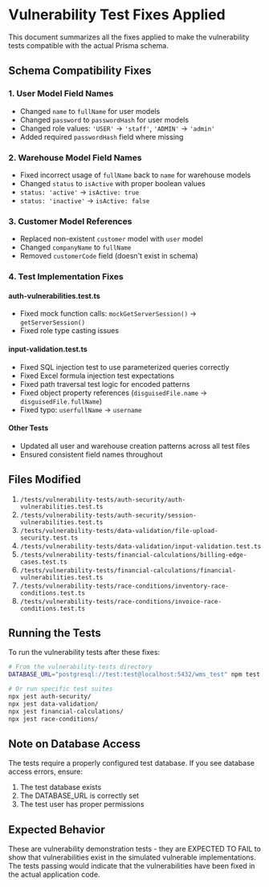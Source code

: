 # Vulnerability Test Fixes Applied

This document summarizes all the fixes applied to make the vulnerability tests compatible with the actual Prisma schema.

## Schema Compatibility Fixes

### 1. User Model Field Names
- Changed `name` to `fullName` for user models
- Changed `password` to `passwordHash` for user models
- Changed role values: `'USER'` → `'staff'`, `'ADMIN'` → `'admin'`
- Added required `passwordHash` field where missing

### 2. Warehouse Model Field Names
- Fixed incorrect usage of `fullName` back to `name` for warehouse models  
- Changed `status` to `isActive` with proper boolean values
- `status: 'active'` → `isActive: true`
- `status: 'inactive'` → `isActive: false`

### 3. Customer Model References
- Replaced non-existent `customer` model with `user` model
- Changed `companyName` to `fullName`
- Removed `customerCode` field (doesn't exist in schema)

### 4. Test Implementation Fixes

#### auth-vulnerabilities.test.ts
- Fixed mock function calls: `mockGetServerSession()` → `getServerSession()`
- Fixed role type casting issues

#### input-validation.test.ts  
- Fixed SQL injection test to use parameterized queries correctly
- Fixed Excel formula injection test expectations
- Fixed path traversal test logic for encoded patterns
- Fixed object property references (`disguisedFile.name` → `disguisedFile.fullName`)
- Fixed typo: `userfullName` → `username`

#### Other Tests
- Updated all user and warehouse creation patterns across all test files
- Ensured consistent field names throughout

## Files Modified

1. `/tests/vulnerability-tests/auth-security/auth-vulnerabilities.test.ts`
2. `/tests/vulnerability-tests/auth-security/session-vulnerabilities.test.ts`
3. `/tests/vulnerability-tests/data-validation/file-upload-security.test.ts`
4. `/tests/vulnerability-tests/data-validation/input-validation.test.ts`
5. `/tests/vulnerability-tests/financial-calculations/billing-edge-cases.test.ts`
6. `/tests/vulnerability-tests/financial-calculations/financial-vulnerabilities.test.ts`
7. `/tests/vulnerability-tests/race-conditions/inventory-race-conditions.test.ts`
8. `/tests/vulnerability-tests/race-conditions/invoice-race-conditions.test.ts`

## Running the Tests

To run the vulnerability tests after these fixes:

```bash
# From the vulnerability-tests directory
DATABASE_URL="postgresql://test:test@localhost:5432/wms_test" npm test

# Or run specific test suites
npx jest auth-security/
npx jest data-validation/
npx jest financial-calculations/
npx jest race-conditions/
```

## Note on Database Access

The tests require a properly configured test database. If you see database access errors, ensure:
1. The test database exists
2. The DATABASE_URL is correctly set
3. The test user has proper permissions

## Expected Behavior

These are vulnerability demonstration tests - they are EXPECTED TO FAIL to show that vulnerabilities exist in the simulated vulnerable implementations. The tests passing would indicate that the vulnerabilities have been fixed in the actual application code.